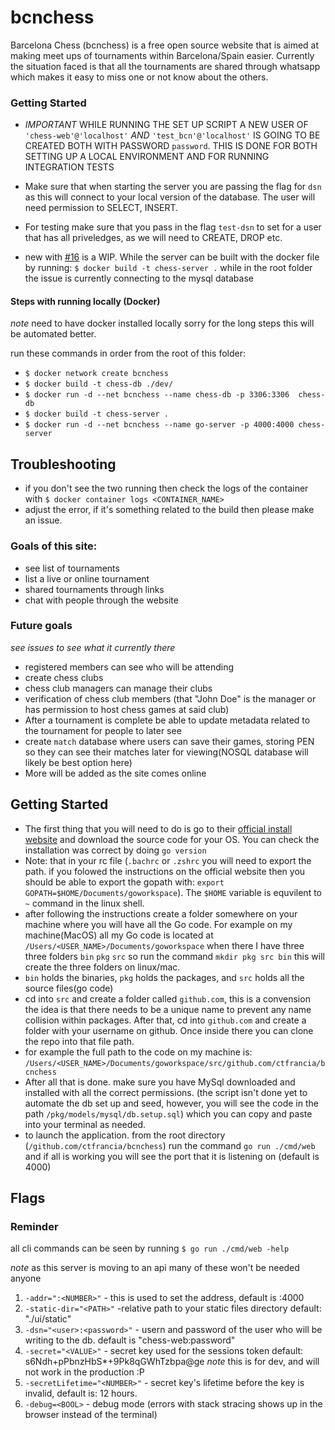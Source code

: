 # bcnchess

Barcelona Chess (bcnchess) is a free open source website that is aimed at making meet ups of tournaments within Barcelona/Spain easier. Currently the situation faced is that all the tournaments
are shared through whatsapp which makes it easy to miss one or not know about the others.

### Getting Started
- *IMPORTANT* WHILE RUNNING THE SET UP SCRIPT A NEW USER OF `'chess-web'@'localhost'` *AND* `'test_bcn'@'localhost'` IS GOING TO BE CREATED BOTH WITH PASSWORD `password`.
THIS IS DONE FOR BOTH SETTING UP A LOCAL ENVIRONMENT AND FOR RUNNING INTEGRATION TESTS
- Make sure that when starting the server you are passing the flag for `dsn` as this will connect to your local version of the database. The user will need permission to SELECT, INSERT.
- For testing make sure that you pass in the flag `test-dsn` to set for a user that has all priveledges, as we will need to CREATE, DROP etc.

- new with [#16](https://github.com/ctfrancia/bcnchess/issues/16) is a WIP. While the server can be built with the docker file by running: `$ docker build -t chess-server .` while in the root
folder the issue is currently connecting to the mysql database

#### Steps with running locally (Docker)
*note* need to have docker installed locally sorry for the long steps this will be automated better.

run these commands in order from the root of this folder:

- `$ docker network create bcnchess`
- `$ docker build -t chess-db ./dev/`
- `$ docker run -d --net bcnchess --name chess-db -p 3306:3306  chess-db`
- `$ docker build -t chess-server .`
- `$ docker run -d --net bcnchess --name go-server -p 4000:4000 chess-server`

## Troubleshooting
- if you don't see the two running then check the logs of the container with `$ docker container logs <CONTAINER_NAME>`
- adjust the error, if it's something related to the build then please make an issue.

### Goals of this site:
- see list of tournaments
- list a live or online tournament
- shared tournaments through links
- chat with people through the website

### Future goals
*see issues to see what it currently there*
- registered members can see who will be attending
- create chess clubs
- chess club managers can manage their clubs
- verification of chess club members (that "John Doe" is the manager or has permission to host chess games at said club)
- After a tournament is complete be able to update metadata related to the tournament for people to later see
- create `match` database where users can save their games, storing PEN so they can see their matches later for viewing(NOSQL database will likely be best option here)
- More will be added as the site comes online

## Getting Started
- The first thing that you will need to do is go to their [official install website](https://golang.org/doc/install) and download the source code for your OS. You can check the installation was correct by doing `go version`
- Note: that in your rc file (`.bachrc` or `.zshrc` you will need to export the path. if you folowed the instructions on the official website then you should be able to export the gopath with: `export GOPATH=$HOME/Documents/goworkspace`). The `$HOME` variable is equvilent to `~` command in the linux shell.
- after following the instructions create a folder somewhere on your machine where you will have all the Go code. For example on my machine(MacOS) all my Go code is located at `/Users/<USER_NAME>/Documents/goworkspace` when there I have three three folders `bin` `pkg` `src` so run the command `mkdir pkg src bin` this will create the three folders on linux/mac. 
- `bin` holds the binaries, `pkg` holds the packages, and `src` holds all the source files(go code)
- cd into `src` and create a folder called `github.com`, this is a convension the idea is that there needs to be a unique name to prevent any name collision within packages. After that, cd into `github.com` and create a folder with your username on github. Once inside there you can clone the repo into that file path.
- for example the full path to the code on my machine is: `/Users/<USER_NAME>/Documents/goworkspace/src/github.com/ctfrancia/bcnchess`
- After all that is done. make sure you have MySql downloaded and installed with all the correct permissions. (the script isn't done yet to automate the db set up and seed, however, you will see the code in the path `/pkg/models/mysql/db.setup.sql`) which you can copy and paste into your terminal as needed.
- to launch the application. from the root directory (`/github.com/ctfrancia/bcnchess`) run the command `go run ./cmd/web` and if all is working you will see the port that it is listening on (default is 4000)


## Flags
### Reminder
all cli commands can be seen by running `$ go run ./cmd/web -help`

*note* as this server is moving to an api many of these won't be needed anyone
1. `-addr=":<NUMBER>"` - this is used to set the address, default is :4000
2. `-static-dir="<PATH>"` -relative path to your static files directory default: "./ui/static"
3. `-dsn="<user>:<password>"` - usern and password of the user who will be writing to the db. default is "chess-web:password"
4. `-secret="<VALUE>"` - secret key used for the sessions token default: s6Ndh+pPbnzHbS*+9Pk8qGWhTzbpa@ge *note* this is for dev, and will not work in the production :P
5. `-secretLifetime="<NUMBER>"` - secret key's lifetime before the key is invalid, default is: 12 hours.
6. `-debug=<BOOL>` - debug mode (errors with stack stracing shows up in the browser instead of the terminal)

